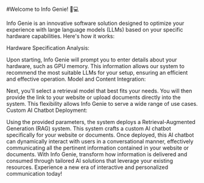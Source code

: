 #Welcome to Info Genie! 🧞💻

Info Genie is an innovative software solution designed to optimize your experience with large language models (LLMs) based on your specific hardware capabilities. Here's how it works:

Hardware Specification Analysis:

Upon starting, Info Genie will prompt you to enter details about your hardware, such as GPU memory. This information allows our system to recommend the most suitable LLMs for your setup, ensuring an efficient and effective operation.
Model and Content Integration:

Next, you'll select a retrieval model that best fits your needs. You will then provide the link to your website or upload documents directly into the system. This flexibility allows Info Genie to serve a wide range of use cases.
Custom AI Chatbot Deployment:

Using the provided parameters, the system deploys a Retrieval-Augmented Generation (RAG) system. This system crafts a custom AI chatbot specifically for your website or documents.
Once deployed, this AI chatbot can dynamically interact with users in a conversational manner, effectively communicating all the pertinent information contained in your website or documents.
With Info Genie, transform how information is delivered and consumed through tailored AI solutions that leverage your existing resources. Experience a new era of interactive and personalized communication today!
